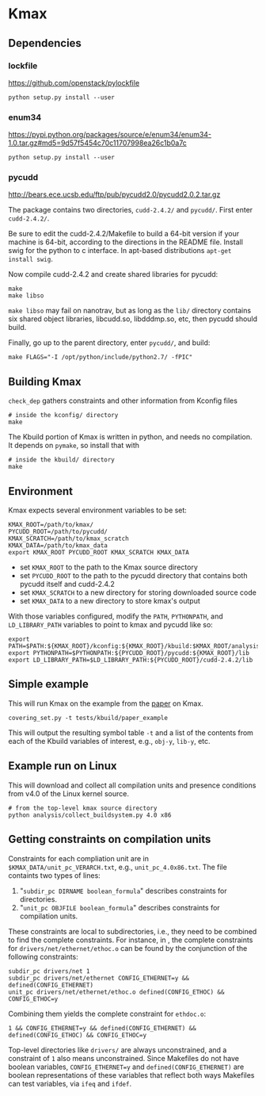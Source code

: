 # Kmax

## Dependencies

### lockfile

https://github.com/openstack/pylockfile

    python setup.py install --user

### enum34

https://pypi.python.org/packages/source/e/enum34/enum34-1.0.tar.gz#md5=9d57f5454c70c11707998ea26c1b0a7c

    python setup.py install --user

### pycudd

http://bears.ece.ucsb.edu/ftp/pub/pycudd2.0/pycudd2.0.2.tar.gz

The package contains two directories, `cudd-2.4.2/` and `pycudd/`.
First enter `cudd-2.4.2/`.

Be sure to edit the cudd-2.4.2/Makefile to build a 64-bit version if
your machine is 64-bit, according to the directions in the README
file.  Install swig for the python to c interface.  In apt-based
distributions `apt-get install swig`.

Now compile cudd-2.4.2 and create shared libraries for pycudd:

    make
    make libso

`make libso` may fail on nanotrav, but as long as the `lib/` directory
contains six shared object libraries, libcudd.so, libdddmp.so, etc,
then pycudd should build.

Finally, go up to the parent directory, enter `pycudd/`, and build:

    make FLAGS="-I /opt/python/include/python2.7/ -fPIC"

## Building Kmax

`check_dep` gathers constraints and other information from Kconfig files

    # inside the kconfig/ directory
    make

The Kbuild portion of Kmax is written in python, and needs no compilation.  It depends on `pymake`, so install that with

    # inside the kbuild/ directory
    make

## Environment

Kmax expects several environment variables to be set:

    KMAX_ROOT=/path/to/kmax/
    PYCUDD_ROOT=/path/to/pycudd/
    KMAX_SCRATCH=/path/to/kmax_scratch
    KMAX_DATA=/path/to/kmax_data
    export KMAX_ROOT PYCUDD_ROOT KMAX_SCRATCH KMAX_DATA

- set `KMAX_ROOT` to the path to the Kmax source directory
- set `PYCUDD_ROOT` to the path to the pycudd directory that
  contains both pycudd itself and cudd-2.4.2
- set `KMAX_SCRATCH` to a new directory for storing downloaded source code
- set `KMAX_DATA` to a new directory to store kmax's output

With those variables configured, modify the `PATH`, `PYTHONPATH`, and
`LD_LIBRARY_PATH` variables to point to kmax and pycudd like so:

    export PATH=$PATH:${KMAX_ROOT}/kconfig:${KMAX_ROOT}/kbuild:$KMAX_ROOT/analysis
    export PYTHONPATH=$PYTHONPATH:${PYCUDD_ROOT}/pycudd:${KMAX_ROOT}/lib
    export LD_LIBRARY_PATH=$LD_LIBRARY_PATH:${PYCUDD_ROOT}/cudd-2.4.2/lib

## Simple example

This will run Kmax on the example from the
[paper](https://paulgazzillo.com/papers/esecfse17.pdf) on Kmax.

    covering_set.py -t tests/kbuild/paper_example

This will output the resulting symbol table `-t` and a list of the
contents from each of the Kbuild variables of interest, e.g., `obj-y`,
`lib-y`, etc.

## Example run on Linux

This will download and collect all compilation units and presence
conditions from v4.0 of the Linux kernel source.

    # from the top-level kmax source directory
    python analysis/collect_buildsystem.py 4.0 x86

## Getting constraints on compilation units

Constraints for each compliation unit are in `$KMAX_DATA/unit_pc_VERARCH.txt`, e.g., `unit_pc_4.0x86.txt`.  The file containts two types of lines:

1. "`subdir_pc DIRNAME boolean_formula`" describes constraints for directories.
2. "`unit_pc OBJFILE boolean_formula`" describes constraints for
   compilation units.

These constraints are local to subdirectories, i.e., they need to be
combined to find the complete constraints.  For instance, in , the
complete constraints for `drivers/net/ethernet/ethoc.o` can be found by the
conjunction of the following constraints:

    subdir_pc drivers/net 1
    subdir_pc drivers/net/ethernet CONFIG_ETHERNET=y && defined(CONFIG_ETHERNET)
    unit_pc drivers/net/ethernet/ethoc.o defined(CONFIG_ETHOC) && CONFIG_ETHOC=y

Combining them yields the complete constraint for `ethdoc.o`:

    1 && CONFIG_ETHERNET=y && defined(CONFIG_ETHERNET) && defined(CONFIG_ETHOC) && CONFIG_ETHOC=y

Top-level directories like `drivers/` are always unconstrained, and a
constraint of `1` also means unconstrained.  Since Makefiles do not
have boolean variables, `CONFIG_ETHERNET=y` and
`defined(CONFIG_ETHERNET)` are boolean representations of these
variables that reflect both ways Makefiles can test variables, via
`ifeq` and `ifdef`.
